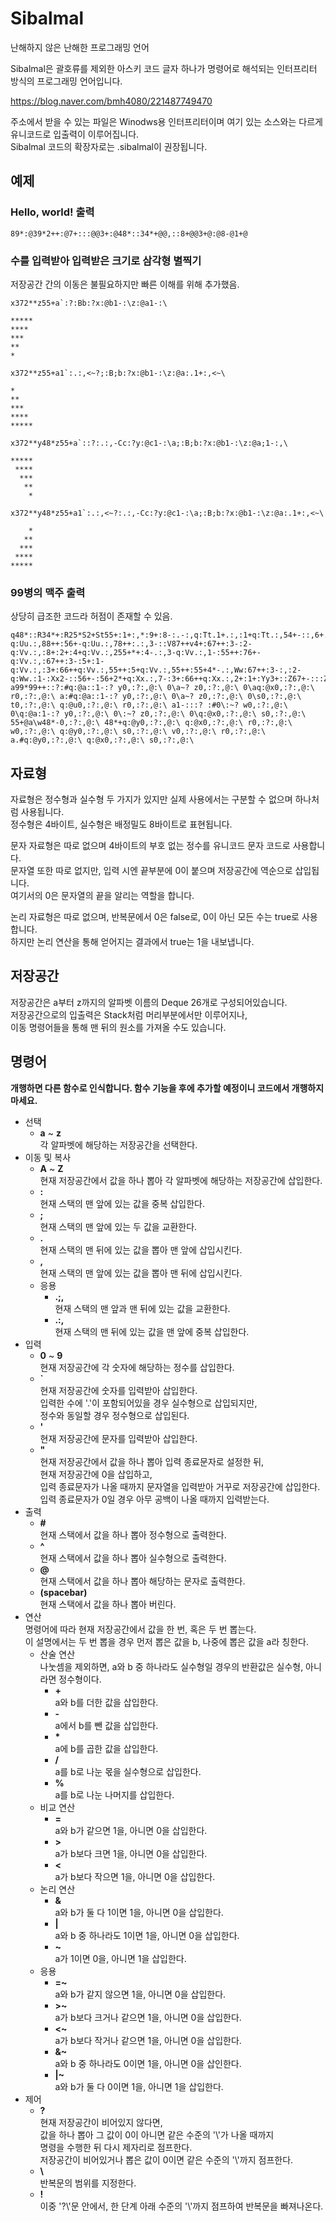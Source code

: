 # Sibalmal
난해하지 않은 난해한 프로그래밍 언어

Sibalmal은 괄호류를 제외한 아스키 코드 글자 하나가 명령어로 해석되는 인터프리터 방식의 프로그래밍 언어입니다.

https://blog.naver.com/bmh4080/221487749470

주소에서 받을 수 있는 파일은 Winodws용 인터프리터이며 여기 있는 소스와는 다르게 유니코드로 입출력이 이루어집니다.  
Sibalmal 코드의 확장자로는 .sibalmal이 권장됩니다.

## 예제
### Hello, world! 출력
	89*:@39*2++:@7+:::@@3+:@48*::34*+@@,::8+@@3+@:@8-@1+@
### 수를 입력받아 입력받은 크기로 삼각형 별찍기
저장공간 간의 이동은 불필요하지만 빠른 이해를 위해 추가했음.  

	x372**z55+a`:?:Bb:?x:@b1-:\z:@a1-:\
  
	*****  
	****  
	***  
	**  
	*  
	
	x372**z55+a1`:.:,<~?;:B;b:?x:@b1-:\z:@a:.1+:,<~\
  
	*  
	**  
	***  
	****  
	*****  
	
	x372**y48*z55+a`::?:.:,-Cc:?y:@c1-:\a;:B;b:?x:@b1-:\z:@a;1-:,\
  
	*****  
	 ****  
	  ***  
	   **  
	    *  
	
	x372**y48*z55+a1`:.:,<~?:.:,-Cc:?y:@c1-:\a;:B;b:?x:@b1-:\z:@a:.1+:,<~\
  
	    *  
	   **  
	  ***  
	 ****  
	*****  
### 99병의 맥주 출력
상당히 급조한 코드라 허점이 존재할 수 있음.

	q48*::R34*+:R25*S2+St55+:1+:,*:9+:8-:.-:,q:Tt.1+.:,:1+q:Tt.:,54+-::,6+.4-:85+-.:U,u:55+-;:7+:6-:3+:88+1+-q:Uu.:,88++:56+-q:Uu.:,78++:.:,3-::V87++v4+:67++:3-:2-q:Vv.:,:8+:2+:4+q:Vv.:,255+*+:4-.:,3-q:Vv.:,1-:55++:76+-q:Vv.:,:67++:3-:5+:1-q:Vv.:,:3+:66++q:Vv.:,55++:5+q:Vv.:,55++:55+4*-.:,Ww:67++:3-:,:2-q:Ww.:1-:Xx2-::56+-:56+2*+q:Xx.:,7-:3+:66++q:Xx.:,2+:1+:Yy3+::Z67+-:::ZZ:3-:Zq:Yy:Z.:,66+-:Z:9+:Zq:Yy:Z.:,1+:77+-:Z:7+:Z:8+::::ZZ5-:Z:67+-:Zuq:Uu.:,:55++:67+-a99*99++::?:#q:@a::1-:? y0,:?:,@:\ 0\a~? z0,:?:,@:\ 0\aq:@x0,:?:,@:\ r0,:?:,@:\ a:#q:@a::1-:? y0,:?:,@:\ 0\a~? z0,:?:,@:\ 0\s0,:?:,@:\ t0,:?:,@:\ q:@u0,:?:,@:\ r0,:?:,@:\ a1-:::? :#0\:~? w0,:?:,@:\ 0\q:@a:1-:? y0,:?:,@:\ 0\:~? z0,:?:,@:\ 0\q:@x0,:?:,@:\ s0,:?:,@:\ 55+@a\w48*-0,:?:,@:\ 48*+q:@y0,:?:,@:\ q:@x0,:?:,@:\ r0,:?:,@:\ w0,:?:,@:\ q:@y0,:?:,@:\ s0,:?:,@:\ v0,:?:,@:\ r0,:?:,@:\ a.#q:@y0,:?:,@:\ q:@x0,:?:,@:\ s0,:?:,@:\ 

## 자료형
자료형은 정수형과 실수형 두 가지가 있지만 실제 사용에서는 구분할 수 없으며 하나처럼 사용됩니다.  
정수형은 4바이트, 실수형은 배정밀도 8바이트로 표현됩니다.

문자 자료형은 따로 없으며 4바이트의 부호 없는 정수를 유니코드 문자 코드로 사용합니다.  
문자열 또한 따로 없지만, 입력 시엔 끝부분에 0이 붙으며 저장공간에 역순으로 삽입됩니다.  
여기서의 0은 문자열의 끝을 알리는 역할을 합니다.

논리 자료형은 따로 없으며, 반복문에서 0은 false로, 0이 아닌 모든 수는 true로 사용합니다.  
하지만 논리 연산을 통해 얻어지는 결과에서 true는 1을 내보냅니다.

## 저장공간
저장공간은 a부터 z까지의 알파벳 이름의 Deque 26개로 구성되어있습니다.  
저장공간으로의 입출력은 Stack처럼 머리부분에서만 이루어지나,  
이동 명령어들을 통해 맨 뒤의 원소를 가져올 수도 있습니다.

## 명령어
**개행하면 다른 함수로 인식합니다. 함수 기능을 후에 추가할 예정이니 코드에서 개행하지 마세요.**
* 선택
	- **a** ~ **z**  
		각 알파벳에 해당하는 저장공간을 선택한다.
* 이동 및 복사
	- **A** ~ **Z**  
		현재 저장공간에서 값을 하나 뽑아 각 알파벳에 해당하는 저장공간에 삽입한다.
	- **:**  
		현재 스택의 맨 앞에 있는 값을 중복 삽입한다.
	- **;**  
		현재 스택의 맨 앞에 있는 두 값을 교환한다.
	- **.**  
		현재 스택의 맨 뒤에 있는 값을 뽑아 맨 앞에 삽입시킨다.
	- **,**  
		현재 스택의 맨 앞에 있는 값을 뽑아 맨 뒤에 삽입시킨다.
	* 응용
		- **.;,**  
			현재 스택의 맨 앞과 맨 뒤에 있는 값을 교환한다.
		- **.:,**  
			현재 스택의 맨 뒤에 있는 값을 맨 앞에 중복 삽입한다.
* 입력
	- **0** ~ **9**  
		현재 저장공간에 각 숫자에 해당하는 정수를 삽입한다.
	- **`**  
		현재 저장공간에 숫자를 입력받아 삽입한다.  
		입력한 수에 '.'이 포함되어있을 경우 실수형으로 삽입되지만,  
		정수와 동일할 경우 정수형으로 삽입된다.
	- **'**  
		현재 저장공간에 문자를 입력받아 삽입한다.
	- **"**  
		현재 저장공간에서 값을 하나 뽑아 입력 종료문자로 설정한 뒤,  
		현재 저장공간에 0을 삽입하고,  
		입력 종료문자가 나올 때까지 문자열을 입력받아 거꾸로 저장공간에 삽입한다.  
		입력 종료문자가 0일 경우 아무 공백이 나올 때까지 입력받는다.
* 출력
	- **#**  
		현재 스택에서 값을 하나 뽑아 정수형으로 출력한다.
	- **^**  
		현재 스택에서 값을 하나 뽑아 실수형으로 출력한다.
	- **@**  
		현재 스택에서 값을 하나 뽑아 해당하는 문자로 출력한다.
	- **(spacebar)**  
		현재 스택에서 값을 하나 뽑아 버린다.
* 연산  
	명령어에 따라 현재 저장공간에서 값을 한 번, 혹은 두 번 뽑는다.  
	이 설명에서는 두 번 뽑을 경우 먼저 뽑은 값을 b, 나중에 뽑은 값을 a라 칭한다.
	* 산술 연산  
		나눗셈을 제외하면, a와 b 중 하나라도 실수형일 경우의 반환값은 실수형, 아니라면 정수형이다.
		- **\+**  
			a와 b를 더한 값을 삽입한다.
		- **\-**  
			a에서 b를 뺀 값을 삽입한다.
		- **\***  
			a에 b를 곱한 값을 삽입한다.
		- **/**  
			a를 b로 나눈 몫을 실수형으로 삽입한다.
		- **%**  
			a를 b로 나눈 나머지를 삽입한다.
	* 비교 연산
		- **\=**  
			a와 b가 같으면 1을, 아니면 0을 삽입한다.
		- **>**  
			a가 b보다 크면 1을, 아니면 0을 삽입한다.
		- **<**  
			a가 b보다 작으면 1을, 아니면 0을 삽입한다.
	* 논리 연산
		- **&**  
			a와 b가 둘 다 1이면 1을, 아니면 0을 삽입한다.
		- **|**  
			a와 b 중 하나라도 1이면 1을, 아니면 0을 삽입한다.
		- **~**  
			a가 1이면 0을, 아니면 1을 삽입한다.
	* 응용
		- **=~**  
			a와 b가 같지 않으면 1을, 아니면 0을 삽입한다.
		- **>~**  
			a가 b보다 크거나 같으면 1을, 아니면 0을 삽입한다.
		- **<~**  
			a가 b보다 작거나 같으면 1을, 아니면 0을 삽입한다.
		- **&~**  
			a와 b 중 하나라도 0이면 1을, 아니면 0을 삽인한다.
		- **|~**  
			a와 b가 둘 다 0이면 1을, 아니면 1을 삽입한다.
* 제어
	- **?**  
		현재 저장공간이 비어있지 않다면,  
		값을 하나 뽑아 그 값이 0이 아니면 같은 수준의 '\\'가 나올 때까지  
		명령을 수행한 뒤 다시 제자리로 점프한다.  
		저장공간이 비어있거나 뽑은 값이 0이면 같은 수준의 '\\'까지 점프한다.  
	- **\\**  
		반복문의 범위를 지정한다.
	- **!**  
		이중 '?\\'문 안에서, 한 단계 아래 수준의 '\\'까지 점프하여 반복문을 빠져나온다.
